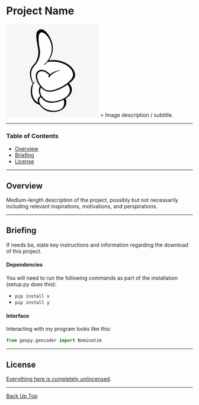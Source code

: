 # Project Name

<img src="thumbsup.png" alt="Thumbs Up!" width="250" height="250"/>
> Image description / subtitle.

---

### Table of Contents

- [Overview](#overview)
- [Briefing](#how-to-use)
- [License](#license)

---

## Overview

Medium-length description of the project, possibly but not necessarily including relevant inspirations, motivations, and perspirations.

---

## Briefing

If needs be, state key instructions and information regarding the download of this project.

#### Dependencies

You will need to run the following commands as part of the installation (setup.py does this):

- `pip install x`
- `pip install y`

#### Interface

Interacting with my program looks like this:

```python
from geopy.geocoder import Nominatim
```
---

## License

[Everything here is completely unlincensed](LICENSE).

---

[Back Up Top](#project-name)
